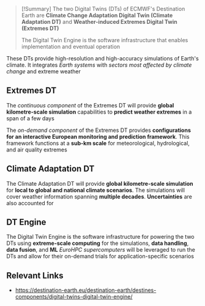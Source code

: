 >[!Summary]
>The two Digital Twins (DTs) of ECMWF's Destination Earth are **Climate Change Adaptation Digital Twin (Climate Adaptation DT)** and **Weather-induced Extremes Digital Twin (Extremes DT)**
>
>The Digital Twin Engine is the software infrastructure that enables implementation and eventual operation

These DTs provide high-resolution and high-accuracy simulations of Earth's climate. It integrates *Earth systems* with *sectors most affected by climate change* and extreme weather

## Extremes DT
The *continuous component* of the Extremes DT will provide **global kilometre-scale simulation** capabilities to **predict weather extremes** in a span of a few days

The *on-demand component* of the Extremes DT provides **configurations for an interactive European monitoring and prediction framework**. This framework functions at a **sub-km scale** for meteorological, hydrological, and air quality extremes

## Climate Adaptation DT
The Climate Adaptation DT will provide **global kilometre-scale simulation** for **local to global and national climate scenarios**. The simulations will cover weather information spanning **multiple decades**. **Uncertainties** are also accounted for

## DT Engine
The Digital Twin Engine is the software infrastructure for powering the two DTs using **extreme-scale computing** for the simulations, **data handling**, **data fusion**, and **ML**
*EuroHPC supercomputers* will be leveraged to run the DTs and allow for their on-demand trials for application-specific scenarios

## Relevant Links
- https://destination-earth.eu/destination-earth/destines-components/digital-twins-digital-twin-engine/
